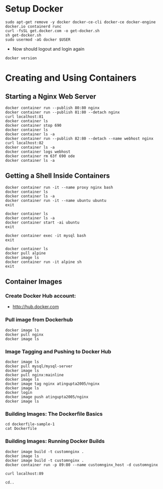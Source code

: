 # Setup Docker
```
sudo apt-get remove -y docker docker-ce-cli docker-ce docker-engine docker.io containerd runc
curl -fsSL get.docker.com -o get-docker.sh
sh get-docker.sh
sudo usermod -aG docker $USER
```

- Now should logout and login again
```
docker version
```

# Creating and Using Containers
## Starting a Nginx Web Server
```
docker container run --publish 80:80 nginx
docker container run --publish 81:80 --detach nginx
curl localhost:81
docker container ls
docker container stop 690
docker container ls
docker container ls -a
docker container run --publish 82:80 --detach --name webhost nginx
curl localhost:82
docker container ls -a
docker container logs webhost
docker container rm 63f 690 ode
docker container ls -a
```
## Getting a Shell Inside Containers
```
docker container run -it --name proxy nginx bash
docker container ls
docker container ls -a
docker container run -it --name ubuntu ubuntu
exit
```

```
docker container ls
docker container ls -a
docker container start -ai ubuntu
exit
```
```
docker container exec -it mysql bash
exit
```

```
docker container ls
docker pull alpine
docker image ls
docker container run -it alpine sh
exit
```

## Container Images

### Create Docker Hub account:
- http://hub.docker.com

### Pull image from Dockerhub
```
docker image ls
docker pull nginx
docker image ls
```

### Image Tagging and Pushing to Docker Hub
```
docker image ls
docker pull mysql/mysql-server
docker image ls
docker pull nginx:mainline
docker image ls
docker image tag nginx atingupta2005/nginx
docker image ls
docker login
docker image push atingupta2005/nginx
docker image ls
```

### Building Images: The Dockerfile Basics
```
cd dockerfile-sample-1
cat Dockerfile
```

### Building Images: Running Docker Builds
```
docker image build -t customnginx .
docker image ls
docker image build -t customnginx .
docker container run -p 89:80 --name customnginx_host -d customnginx
```

```
curl localhost:89
```

```
cd..
```
